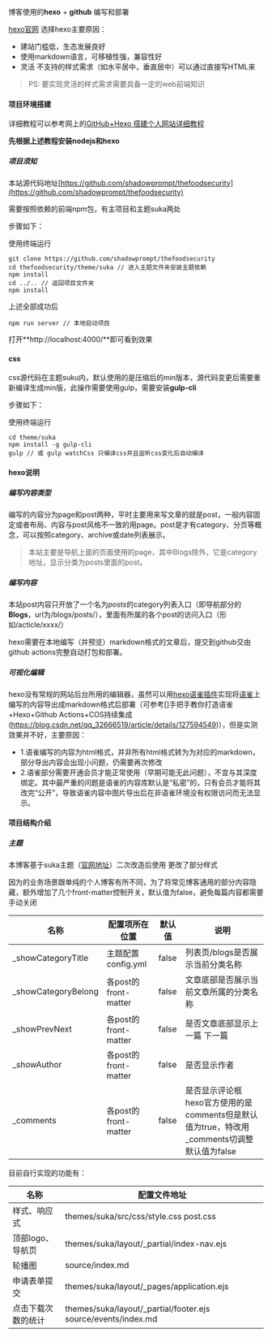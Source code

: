 博客使用的**hexo** + **github** 编写和部署

[hexo官网](https://hexo.io/)
选择hexo主要原因：

- 建站门槛低，生态发展良好
- 使用markdown语言，可移植性强，兼容性好
- 灵活 不支持的样式需求（如水平居中，垂直居中）可以通过直接写HTML来

> PS: 要实现灵活的样式需求需要具备一定的web前端知识

#### 项目环境搭建 ####
详细教程可以参考网上的[GitHub+Hexo 搭建个人网站详细教程](https://zhuanlan.zhihu.com/p/26625249/)

**先根据上述教程安装nodejs和hexo**

##### 项目须知 #####
本站源代码地址[https://github.com/shadowprompt/thefoodsecurity](https://github.com/shadowprompt/thefoodsecurity)

需要按照依赖的前端npm包，有主项目和主题suka两处

步骤如下：

使用终端运行
```
git clone https://github.com/shadowprompt/thefoodsecurity
cd thefoodsecurity/theme/suka // 进入主题文件夹安装主题依赖
npm install
cd ../.. // 返回项目文件夹
npm install
```

上述全部成功后
```
npm run server // 本地启动项目
```

打开**http://localhost:4000/**即可看到效果

#### css
css源代码在主题suku内，默认使用的是压缩后的min版本，源代码变更后需要重新编译生成min版，此操作需要使用gulp，需要安装**gulp-cli**

步骤如下：

使用终端运行
```
cd theme/suka
npm install -g gulp-cli
gulp // 或 gulp watchCss 只编译css并且监听css变化后自动编译
```


#### hexo说明 ####
##### 编写内容类型 #####
编写的内容分为page和post两种，平时主要用来写文章的就是post，一般内容固定或者布局、内容与post风格不一致的用page。post是才有category、分页等概念，可以按照category、archive或date列表展示。

> 本站主要是导航上面的页面使用的page，其中Blogs除外，它是category地址，显示分类为posts里面的post。

##### 编写内容 #####

本站post内容只开放了一个名为*posts*的category列表入口（即导航部分的**Blogs**，url为/blogs/posts/），里面有所属的各个post的访问入口（形如/acticle/xxxx/）

hexo需要在本地编写（并预览）markdown格式的文章后，提交到github交由github actions完整自动打包和部署。

##### 可视化编辑 ####

hexo没有常规的网站后台所用的编辑器，虽然可以用[hexo语雀插件](https://github.com/x-cold/yuque-hexo)实现将[语雀](https://www.yuque.com/)上编写的内容导出成markdown格式后部署（可参考[]手把手教你打造语雀+Hexo+Github Actions+COS持续集成
(https://blog.csdn.net/qq_32666519/article/details/127594549)），但是实测效果并不好，主要原因：

- 1.语雀编写的内容为html格式，并非所有html格式转为为对应的markdown，部分导出内容会出现小问题，仍需要再次修改
- 2.语雀部分需要开通会员才能正常使用（早期可能无此问题），不宜与其深度绑定。其中最严重的问题是语雀的内容库默认是“私密”的，只有会员才能将其改完“公开”，导致语雀内容中图片导出后在非语雀环境没有权限访问而无法显示。

#### 项目结构介绍 ####
##### 主题 #####
本博客基于suka主题（[官网地址](https://theme-suka.skk.moe/docs/)）二次改造后使用
更改了部分样式

因为的业务场景跟单纯的个人博客有所不同，为了将常见博客通用的部分内容隐藏，额外增加了几个front-matter控制开关，默认值为false，避免每篇内容都需要手动关闭

| 名称 | 配置项所在位置 | 默认值 | 说明 |
| --- | --- | --- | --- |
| _showCategoryTitle | 主题配置config.yml | false | 列表页/blogs是否展示当前分类名称 |
| _showCategoryBelong | 各post的front-matter | false |  文章底部是否展示当前文章所属的分类名称 |
| _showPrevNext | 各post的front-matter  | false | 是否文章底部显示上一篇 下一篇 |
| _showAuthor | 各post的front-matter | false | 是否显示作者 |
| _comments | 各post的front-matter | false | 是否显示评论框 hexo官方使用的是comments但是默认值为true，特改用_comments切调整默认值为false |

目前自行实现的功能有：

| 名称 | 配置文件地址 |
| --- | --- |
| 样式、响应式 | themes/suka/src/css/style.css post.css |
| 顶部logo、导航页 | themes/suka/layout/_partial/index-nav.ejs |
| 轮播图 | source/index.md |
| 申请表单提交 | themes/suka/layout/_pages/application.ejs |
| 点击下载次数的统计 | themes/suka/layout/_partial/footer.ejs source/events/index.md |
